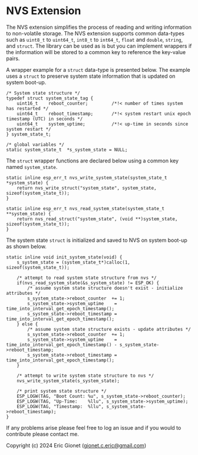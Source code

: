 # NVS Extension
The NVS extension simplifies the process of reading and writing information to non-volatile storage.  The NVS extension supports common data-types such as `uint8_t` to `uint64_t`, `int8_t` to `int64_t`, `float` and `double`, `string`, and `struct`.  The library can be used as is but you can implement wrappers if the information will be stored to a common key to reference the key-value pairs.  

A wrapper example for a `struct` data-type is presented below.  The example uses a `struct` to preserve system state information that is updated on system boot-up.
```
/* System state structure */
typedef struct system_state_tag {
    uint16_t    reboot_counter;         /*!< number of times system has restarted */
    uint64_t    reboot_timestamp;       /*!< system restart unix epoch timestamp (UTC) in seconds */
    uint64_t    system_uptime;          /*!< up-time in seconds since system restart */
} system_state_t;

/* global variables */
static system_state_t  *s_system_state = NULL;
```
The `struct` wrapper functions are declared below using a common key named `system_state`.
```
static inline esp_err_t nvs_write_system_state(system_state_t *system_state) {
    return nvs_write_struct("system_state", system_state, sizeof(system_state_t));
}

static inline esp_err_t nvs_read_system_state(system_state_t **system_state) {
    return nvs_read_struct("system_state", (void **)system_state, sizeof(system_state_t));
}
```
The system state `struct` is initialized and saved to NVS on system boot-up as shown below. 
```
static inline void init_system_state(void) {
    s_system_state = (system_state_t*)calloc(1, sizeof(system_state_t));

    /* attempt to read system state structure from nvs */
    if(nvs_read_system_state(&s_system_state) != ESP_OK) {
        /* assume system state structure doesn't exist - initialize attributes */
        s_system_state->reboot_counter  += 1;
        s_system_state->system_uptime    = time_into_interval_get_epoch_timestamp();
        s_system_state->reboot_timestamp = time_into_interval_get_epoch_timestamp();
    } else {
        /* assume system state structure exists - update attributes */
        s_system_state->reboot_counter  += 1;
        s_system_state->system_uptime    = time_into_interval_get_epoch_timestamp() - s_system_state->reboot_timestamp;
        s_system_state->reboot_timestamp = time_into_interval_get_epoch_timestamp();
    }

    /* attempt to write system state structure to nvs */
    nvs_write_system_state(s_system_state);

    /* print system state structure */
    ESP_LOGW(TAG, "Boot Count: %u", s_system_state->reboot_counter);
    ESP_LOGW(TAG, "Up-Time:    %llu", s_system_state->system_uptime);
    ESP_LOGW(TAG, "Timestamp:  %llu", s_system_state->reboot_timestamp);
}
```
If any problems arise please feel free to log an issue and if you would to contribute please contact me.



Copyright (c) 2024 Eric Gionet (gionet.c.eric@gmail.com)